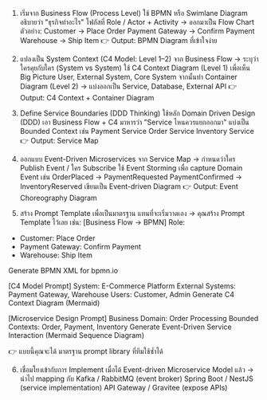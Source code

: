 1. เริ่มจาก Business Flow (Process Level)
ใช้ BPMN หรือ Swimlane Diagram อธิบายว่า "ธุรกิจทำอะไร"
โฟกัสที่ Role / Actor + Activity → ออกมาเป็น Flow Chart
ตัวอย่าง:
Customer → Place Order
Payment Gateway → Confirm Payment
Warehouse → Ship Item
👉 Output: BPMN Diagram ที่เข้าใจง่าย

2. แปลงเป็น System Context (C4 Model: Level 1–2)
จาก Business Flow → ระบุว่า ใครคุยกับใคร (System vs System)
ใช้ C4 Context Diagram (Level 1) เพื่อเห็น Big Picture
User, External System, Core System
จากนั้นทำ Container Diagram (Level 2) → แบ่งออกเป็น Service, Database, External API
👉 Output: C4 Context + Container Diagram

3. Define Service Boundaries (DDD Thinking)
ใช้หลัก Domain Driven Design (DDD)
เอา Business Flow + C4 มาหารว่า "Service ไหนควรแยกออกมา"
แบ่งเป็น Bounded Context เช่น
Payment Service
Order Service
Inventory Service
👉 Output: Service Map

4. ออกแบบ Event-Driven Microservices
จาก Service Map → กำหนดว่าใคร Publish Event / ใคร Subscribe
ใช้ Event Storming เพื่อ capture Domain Event เช่น
OrderPlaced → PaymentRequested
PaymentConfirmed → InventoryReserved
เขียนเป็น Event-driven Diagram
👉 Output: Event Choreography Diagram

5. สร้าง Prompt Template เพื่อเป็นมาตรฐาน
แทนที่จะเริ่มวาดเอง → คุณสร้าง Prompt Template ไว้เลย
เช่น:
[Business Flow → BPMN]
Role:
- Customer: Place Order
- Payment Gateway: Confirm Payment
- Warehouse: Ship Item

Generate BPMN XML for bpmn.io

[C4 Model Prompt]
System: E-Commerce Platform
External Systems: Payment Gateway, Warehouse
Users: Customer, Admin
Generate C4 Context Diagram (Mermaid)

[Microservice Design Prompt]
Business Domain: Order Processing
Bounded Contexts: Order, Payment, Inventory
Generate Event-Driven Service Interaction (Mermaid Sequence Diagram)


👉 แบบนี้คุณจะได้ มาตรฐาน prompt library ที่ทีมใช้ซ้ำได้

6. เชื่อมโยงเข้ากับการ Implement
เมื่อได้ Event-driven Microservice Model แล้ว → นำไป mapping กับ
Kafka / RabbitMQ (event broker)
Spring Boot / NestJS (service implementation)
API Gateway / Gravitee (expose APIs)